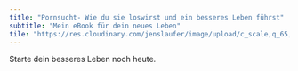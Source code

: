 ```yaml
---
title: "Pornsucht- Wie du sie loswirst und ein besseres Leben führst"
subtitle: "Mein eBook für dein neues Leben"
tile: "https://res.cloudinary.com/jenslaufer/image/upload/c_scale,q_65,w_600/v1580822304/cover.jpg"
---
```


Starte dein besseres Leben noch heute.
